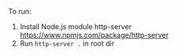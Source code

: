 To run:
1) Install Node.js module http-server
https://www.npmjs.com/package/http-server
2) Run `http-server .` in root dir
